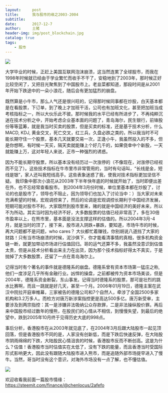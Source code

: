 ```yaml
---
layout:     post
title:      我与股市的缘之2003-2004
subtitle:   
date:       2017-12-7
author:     土猪
header-img: img/post_blockchain.jpg
catalog: true
tags:
    - 股市
---
```


![](https://steemitimages.com/DQmXvzrgW6vpvfvASCdGxU3ZuipqhFz1kHtRuDJ4wfSgQe1/image.png)

大学毕业的时候，正赶上美国互联网泡沫崩溃，这当然连累了全球股市，而我在1998年时候就已经由于学业繁忙而收手不干了，安稳地到了2003年，那时候正好比较空闲了，又把目光聚焦到了中国股市上。老韭菜都知道，那段时间是从2001年开始下跌途中的一朵小浪花，随后会有更加猛烈的崩盘。


既然算是小牛市，那么人气还是很兴旺的，记得那时候同事都在炒股，白天基本都是在看股票，下订单，到了晚上才加班干活，公司也有加班文化，甚至把加班当成考核指标之一，所以大伙乐此不彼。那时候我的水平已经有所进步了，不再纯粹沉迷在技术分析之中，开始考虑企业基本面的问题了，青岛海尔，民生银行，前锋股份等等蓝筹，就是我当时买卖的股票，但是买卖的标准，还是基于技术分析，什么MACD, KDJ, 黄金交叉，死亡交叉，红三兵，久盘必跌之类的，所以我当时不可能长期守住一个股票，基本几天就要交易一次，正逢小牛，我虽然投入的不多，但是你想啊，有时候一天买，隔天卖就能赚上个好几千的，如果侥幸中个新股，一天就能赚上万，这对年轻人来说，正市一种强烈的诱惑。


因为不能长期守股票，所以基本没有经历过一次涨停的（不像现在，对涨停已经视而不见了）。这些技术指标在牛市里市非常管用的，当时有句话叫，“长线是金，短线是银”，家人还叫我短线高手。这些表象迷惑了我，使我对技术指标更加坚信不疑。 我印象中那次小浪花从2003年下半年快年底的时候就开始了，当时即便出差在外，也不忘经常查看股市。 到2004年3月份时候，单位里基本都在炒股了，讨论的也是股市了，领导也不阻止，因为领导们也加入了讨论当中：）当大家对未来充满希望的时候，宏观调控来了，然后的论调是宏观调控长期利于中国经济发展，短期可能对股市不利，大家既然到股市里来，赌的就是中国经济的美好未来，所以不为所动。其实当时因为经济不好，大多数股票的估值已经非常高了，多在30倍市盈率以上，在熊市里，基本面是没法支撑这样的估值的。所以2004年3月-4月，就是当时的顶了，接下来，股市进入阴跌+暴跌，要知道，市场牛市的时候，再大问题都不是问题，who cares？ 大伙都忙着赚钱，你别胡说八道挡了大家的财路！只有当市场崩溃的时候，泥沙俱下，你才能看清事情的真相，很多机构资金链一断，就更加带动市场进行估值回归。哥的运气还算不多，我虽然没意识到估值太贵，但是从技术分析看出来主力在出货，因为那个技术指标好得太不真实，于是抛掉了大多数股票，还留了一点在青岛海尔上。



记得当时有个著名的事件就是德隆系的崩盘。德隆系曾有资本市场第一猛庄之称, 他们一度涉足几乎所有金融行业。凶悍的操盘，之前都被传为资本市场美谈，但是2004年，德隆系资金断裂，东山事发。记得当时德隆系的股票，那可是壮烈的跳水比赛啊，而且一跳就是好几天，甚至一个月。2006年01月19日，德隆主案在武汉中院拉开庭审帷幕，三家被告的德隆公司和7个自然人，牵涉了全国2500多家机构和3.2万多人。而检方对唐万新涉案指控更是高达500多亿。唐万新受审，主要涉及到两宗指控：其一是涉嫌非法吸纳公众存款罪，二是非法操纵股价罪。再后来中国股市经过数年的慢熊，在股民们的心情从不相信，到慢慢失望，到最后的绝望中，跌到2005年10月终于见得历史大底的998点。



事后分析，香港股市在从2003年就见底了，在2004年3月后跟大陆股市一起见顶回落，但是香港股市不同的是，人家没有创新低，而是下跌后快速反弹，在大陆股市阴雨绵绵的下跌，大陆股民心情沮丧的时候，香港股市反而不断创高。这是为什么？估值！香港股市当时估值实在太低了，没有下跌的能量，而且香港当时受国际形式影响更大，因此没有跟随大陆股市进入熊市，而是追随外部市场提早进入了慢牛。当然，哥当时没有这个意识，对海外市场没有一点了解，也不懂估值。

![](https://steemitimages.com/DQmVnWbNhD31ene7DgocKnuS9CvBJtRQZGPV9Wm6TPGCpqB/image.png)


欢迎收看我前面一篇股市情缘：
https://steemit.com/finance/@chenlocus/2afefo